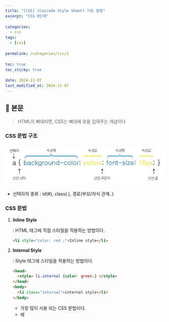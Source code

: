 ```yaml
---
title: "[CSS] (Cascade Style Sheet) 기초 문법"
excerpt: "CSS 0단계"

categories:
  - css
tags:
  - [css]

permalink: /categories/css/2

toc: true
toc_sticky: true

date: 2024-11-07
last_modified_at: 2024-11-07
---
```


## 🦥 본문

> HTML이 뼈대라면, CSS는 뼈대에 옷을 입혀주는 개념이다
> 

### CSS 문법 구조

![image.png](/assets/images/posts_img/css/css_image1.png)

- 선택자의 종류 : id(#), class(.), 경로(부모/자식 관계..)

### CSS 문법

1. **Inline Style**
    
    : HTML 태그에 직접 스타일을 적용하는 방법이다.
    
    ```html
    <li style="color: red ;">Inline style</li>
    ```
    

1. **Internal Style**
    
    : Style 태그에 스타일을 적용하는 방법이다. 
    
    ```html
    <head>
      <style> li.internal {color: green;} </style>	
    </head>
    <body>
      <li class="internal">internal style</li>
    </body>
    ```
    
    - 가장 많이 사용 되는 CSS 문법이다.
    - <head>에 <style>태그를 입력하여  <Body>에서 도출되도록 한다.
    
2. **External  style**
    - 별도의 CSS파일을 생성하고 해당 파일을 HTML파일과 연결하는 방법이다.
    - 주의 : CSS파일은 단독으로 쓸 수 없으며 HTML 파일과 연동해야 사용이 가능하다.
    - <link>로 스타일 시트와 연동이 가능하다.
        - 예시 : syntax.css 파일과의 연동
    
    ```html
      <link rel="stylesheet" type="text/css" herf="css/syntax.css"> </link>
    ```